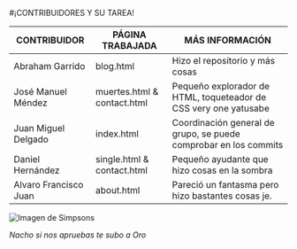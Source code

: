 #¡CONTRIBUIDORES Y SU TAREA!

| CONTRIBUIDOR | PÁGINA TRABAJADA | MÁS INFORMACIÓN |
|--------------|------------------|-----------------|
| Abraham Garrido | blog.html     | Hizo el repositorio y más cosas |
|  José Manuel Méndez  | muertes.html & contact.html    |  Pequeño explorador de HTML, toqueteador de CSS very one yatusabe   |
| Juan Miguel Delgado | index.html   | Coordinación general de grupo, se puede comprobar en los commits |
| Daniel Hernández | single.html & contact.html | Pequeño ayudante que hizo cosas en la sombra |
| Alvaro Francisco Juan   | about.html     | Pareció un fantasma pero hizo bastantes cosas je.   |


![Imagen de Simpsons](http://artescritorio.com/wp-content/uploads/2012/09/wallpaper-1968271.jpg 'Imagen de Simpsons')

*Nacho si nos apruebas te subo a Oro*

